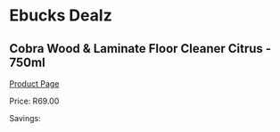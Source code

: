 
# Ebucks Dealz
## Cobra Wood & Laminate Floor Cleaner Citrus - 750ml
[Product Page](https://www.ebucks.com/web/shop/productSelected.do?prodId=687000113&catId=908586136)

Price: R69.00

Savings: 


	
